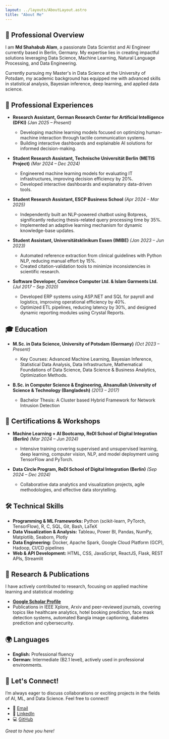 ```yaml
---
layout: ../layouts/AboutLayout.astro
title: "About Me"
---
```


<!-- > Check out my resume [here](https://nabidalam.github.io/resume.pdf). -->

## 🌟 Professional Overview

I am **Md Shahabub Alam**, a passionate Data Scientist and AI Engineer currently based in Berlin, Germany. My expertise lies in creating impactful solutions leveraging Data Science, Machine Learning, Natural Language Processing, and Data Engineering.

Currently pursuing my Master's in Data Science at the University of Potsdam, my academic background has equipped me with advanced skills in statistical analysis, Bayesian inference, deep learning, and applied data science.

## 🚀 Professional Experiences

- **Research Assistant, German Research Center for Artificial Intelligence (DFKI)** *(Jan 2025 – Present)*  
  - Developing machine learning models focused on optimizing human-machine interaction through tactile communication systems.
  - Building interactive dashboards and explainable AI solutions for informed decision-making.

- **Student Research Assistant, Technische Universität Berlin (METIS Project)** *(Mar 2024 – Dec 2024)*  
  - Engineered machine learning models for evaluating IT infrastructures, improving decision efficiency by 20%.
  - Developed interactive dashboards and explanatory data-driven tools.

- **Student Research Assistant, ESCP Business School** *(Apr 2024 – Mar 2025)*  
  - Independently built an NLP-powered chatbot using Botpress, significantly reducing thesis-related query processing time by 35%.
  - Implemented an adaptive learning mechanism for dynamic knowledge-base updates.

- **Student Assistant, Universitätsklinikum Essen (IMIBE)** *(Jan 2023 – Jun 2023)*  
  - Automated reference extraction from clinical guidelines with Python NLP, reducing manual effort by 15%.
  - Created citation-validation tools to minimize inconsistencies in scientific research.

- **Software Developer, Convince Computer Ltd. & Islam Garments Ltd.** *(Jul 2017 – Sep 2020)*  
  - Developed ERP systems using ASP.NET and SQL for payroll and logistics, improving operational efficiency by 40%.
  - Optimized ETL pipelines, reducing latency by 30%, and designed dynamic reporting modules using Crystal Reports.

## 🎓 Education

- **M.Sc. in Data Science, University of Potsdam (Germany)** *(Oct 2023 – Present)*  
  - Key Courses: Advanced Machine Learning, Bayesian Inference, Statistical Data Analysis, Data Infrastructure, Mathematical Foundations of Data Science, Data Science & Business Analytics, Optimization Methods.

- **B.Sc. in Computer Science & Engineering, Ahsanullah University of Science & Technology (Bangladesh)** *(2013 – 2017)*  
  - Bachelor Thesis: A Cluster based Hybrid Framework for Network Intrusion Detection

## 📜 Certifications & Workshops

- **Machine Learning + AI Bootcamp, ReDI School of Digital Integration (Berlin)** *(Mar 2024 – Jun 2024)*  
  - Intensive training covering supervised and unsupervised learning, deep learning, computer vision, NLP, and model deployment using TensorFlow and PyTorch.

- **Data Circle Program, ReDI School of Digital Integration (Berlin)** *(Sep 2024 – Dec 2024)*  
  - Collaborative data analytics and visualization projects, agile methodologies, and effective data storytelling.

## 🛠️ Technical Skills

- **Programming & ML Frameworks:** Python (scikit-learn, PyTorch, TensorFlow), R, C, SQL, Git, Bash, LaTeX
- **Data Visualization & Analysis:** Tableau, Power BI, Pandas, NumPy, Matplotlib, Seaborn, Plotly
- **Data Engineering:** Docker, Apache Spark, Google Cloud Platform (GCP), Hadoop, CI/CD pipelines
- **Web & API Development:** HTML, CSS, JavaScript, ReactJS, Flask, REST APIs, Streamlit

## 🔬 Research & Publications

I have actively contributed to research, focusing on applied machine learning and statistical modeling:

- [**Google Scholar Profile**](https://scholar.google.com/citations?user=VO1pXNwAAAAJ&hl=en)
- Publications in IEEE Xplore, Arxiv and peer-reviewed journals, covering topics like healthcare analytics, hotel booking prediction, face mask detection systems, automated Bangla image captioning, diabetes prediction and cybersecurity.

## 🌍 Languages

- **English:** Professional fluency
- **German:** Intermediate (B2.1 level), actively used in professional environments.

## 🤝 Let's Connect!

I’m always eager to discuss collaborations or exciting projects in the fields of AI, ML, and Data Science. Feel free to connect!

- 📧 [Email](mailto:mshahabub.alam@gmail.com)
- 🔗 [LinkedIn](https://www.linkedin.com/in/msanabid/)
- 💻 [GitHub](https://github.com/NabidAlam)

_Great to have you here!_